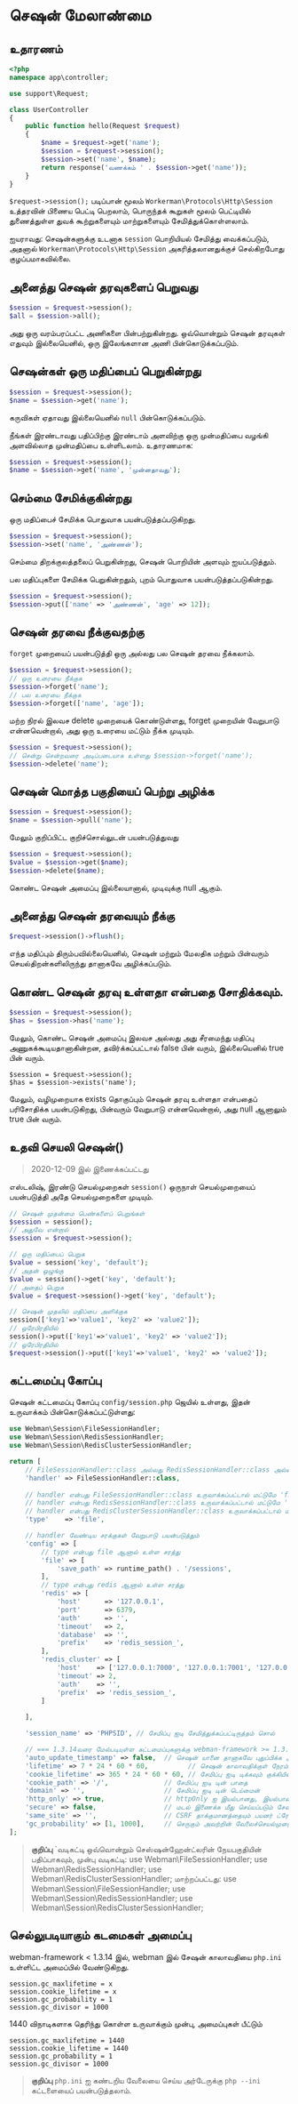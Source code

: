 # செஷன் மேலாண்மை

## உதாரணம்
```php
<?php
namespace app\controller;

use support\Request;

class UserController
{
    public function hello(Request $request)
    {
        $name = $request->get('name');
        $session = $request->session();
        $session->set('name', $name);
        return response('வணக்கம் ' . $session->get('name'));
    }
}
```

`$request->session();` படிப்பான் மூலம் `Workerman\Protocols\Http\Session` உத்தரவின் பிணைய பெட்டி பெறலாம், பொருந்தக் கூறுகள் மூலம் பெட்டியில் துணைத்துள்ள துவக் கூற்றுகளையும் மாற்றுகளையும் சேமித்துக்கொள்ளலாம்.

ஐயராவது: செஷன்களுக்கு உடனாக `session` பொறியியல் சேமித்து வைக்கப்படும், அதனால் `Workerman\Protocols\Http\Session` அகரித்தலானதுக்குச் செல்கிறபோது குழப்பமாகவில்லை.

## அனைத்து செஷன் தரவுகளைப் பெறுவது
```php
$session = $request->session();
$all = $session->all();
```
அது ஒரு வரம்பரப்பட்ட அணிகளை பின்பற்றுகின்றது. ஒவ்வொன்றும் செஷன் தரவுகள் எதுவும் இல்லையெனில், ஒரு இலேங்களான அணி பின்கொடுக்கப்படும்.



## செஷன்கள் ஒரு மதிப்பைப் பெறுகின்றது
```php
$session = $request->session();
$name = $session->get('name');
```
கருவிகள் ஏதாவது இல்லையெனில் `null` பின்கொடுக்கப்படும்.

நீங்கள் இரண்டாவது பதிப்பிற்கு இரண்டாம் அளவிற்கு ஒரு முன்மதிப்பை வழங்கி அளவில்லாத முன்மதிப்பை உள்ளிடலாம். உதாரணமாக:
```php
$session = $request->session();
$name = $session->get('name', 'முன்னதாவது');
```


## செம்மை சேமிக்குகின்றது
ஒரு மதிப்பைச் சேமிக்க பொதுவாக பயன்படுத்தப்படுகிறது.

```php
$session = $request->session();
$session->set('name', 'அண்ணன்');
```
செம்மை திறக்குலத்தலைப் பெறுகின்றது, செஷன் பொறியின் அளவும் ஐயப்படுத்தும்.

பல மதிப்புகளை சேமிக்க பெறுகின்றதும், புறம் பொதுவாக பயன்படுத்தப்படுகின்றது.

```php
$session = $request->session();
$session->put(['name' => 'அண்ணன்', 'age' => 12]);
```
## செஷன் தரவை நீக்குவதற்கு
`forget` முறையைப் பயன்படுத்தி ஒரு அல்லது பல செஷன் தரவை நீக்கலாம்.
```php
$session = $request->session();
// ஒரு உரையை நீக்குக
$session->forget('name');
// பல உரையை நீக்குக
$session->forget(['name', 'age']);
```

மற்ற நிரல் இலவச delete முறையைக் கொண்டுள்ளது, forget முறையின் வேறுபாடு என்னவென்றால், அது ஒரு உரையை மட்டும் நீக்க முடியும்.
```php
$session = $request->session();
// சென்று சென்றவரை அடிப்படையாக உள்ளது $session->forget('name');
$session->delete('name');
```

## செஷன் மொத்த பகுதியைப் பெற்று அழிக்க
```php
$session = $request->session();
$name = $session->pull('name');
```
மேலும் குறிப்பிட்ட குறிச்சொல்லுடன் பயன்படுத்துவது
```php
$session = $request->session();
$value = $session->get($name);
$session->delete($name);
```
கொண்ட செஷன் அமைப்பு இல்லையானால், முடிவுக்கு null ஆகும்.


## அனைத்து செஷன் தரவையும் நீக்கு
```php
$request->session()->flush();
```
எந்த மதிப்பும் திரும்பவில்லையெனில், செஷன் மற்றும் மேலதிக மற்றும் பின்வரும் செயல்திறன்களிலிருந்து தானாகவே அழிக்கப்படும்.


## கொண்ட செஷன் தரவு உள்ளதா என்பதை சோதிக்கவும்.
```php
$session = $request->session();
$has = $session->has('name');
```
மேலும், கொண்ட செஷன் அமைப்பு இலவச அல்லது அது சீரமைந்து மதிப்பு அணுகக்கூடியதானாகின்றன, தவிர்க்கப்பட்டால் false பின் வரும், இல்லையெனில் true பின் வரும்.
```
$session = $request->session();
$has = $session->exists('name');
```
மேலும், வழிமுறையாக exists தொகுப்பும் செஷன் தரவு உள்ளதா என்பதைப் பரிசோதிக்க பயன்படுகிறது, பின்வரும் வேறுபாடு என்னவென்றால், அது null ஆனாலும் true பின் வரும்.

## உதவி செயலி செஷன்()
> 2020-12-09 இல் இணைக்கப்பட்டது

எஸ்டலிஷ், இரண்டு செயல்முறைகள் `session()` ஒருநாள் செயல்முறையைப் பயன்படுத்தி அதே செயல்முறைகளை முடியும்.
```php
// செஷன் முதன்மை பெண்களைப் பெறுங்கள்
$session = session();
// அதுவே என்றால்
$session = $request->session();

// ஒரு மதிப்பைப் பெறுக
$value = session('key', 'default');
// அதன் ஒழுங்கு
$value = session()->get('key', 'default');
// அதைப் பெறுக
$value = $request->session()->get('key', 'default');

// செஷன் முதலில் மதிப்பை அளிக்குக
session(['key1'=>'value1', 'key2' => 'value2']);
// ஒரேபிரதியில்
session()->put(['key1'=>'value1', 'key2' => 'value2']);
// ஒரேபிரதியில்
$request->session()->put(['key1'=>'value1', 'key2' => 'value2']);

```
## கட்டமைப்பு கோப்பு
செஷன் கட்டமைப்பு கோப்பு `config/session.php` ஜெயில் உள்ளது, இதன் உருவாக்கம் பின்கொடுக்கப்பட்டுள்ளது:
```php
use Webman\Session\FileSessionHandler;
use Webman\Session\RedisSessionHandler;
use Webman\Session\RedisClusterSessionHandler;

return [
    // FileSessionHandler::class அல்லது RedisSessionHandler::class அல்லது RedisClusterSessionHandler::class
    'handler' => FileSessionHandler::class,
    
    // handler என்பது FileSessionHandler::class உருவாக்கப்பட்டால் மட்டுமே 'file' ஆகும்,
    // handler என்பது RedisSessionHandler::class உருவாக்கப்பட்டால் மட்டுமே 'redis' ஆகும்
    // handler என்பது RedisClusterSessionHandler::class உருவாக்கப்பட்டால் மட்டுமே 'redis_cluster' ஆகும், அது பழையவகை உருப்படிகளால் இணைக்கப்பட்டது
    'type'    => 'file',

    // handler வேண்டிய சரக்குகள் வேறுபாடு பயன்படுத்தும்
    'config' => [
        // type என்பது file ஆனால் உள்ள சரத்து
        'file' => [
            'save_path' => runtime_path() . '/sessions',
        ],
        // type என்பது redis ஆனால் உள்ள சரத்து
        'redis' => [
            'host'      => '127.0.0.1',
            'port'      => 6379,
            'auth'      => '',
            'timeout'   => 2,
            'database'  => '',
            'prefix'    => 'redis_session_',
        ],
        'redis_cluster' => [
            'host'    => ['127.0.0.1:7000', '127.0.0.1:7001', '127.0.0.1:7001'],
            'timeout' => 2,
            'auth'    => '',
            'prefix'  => 'redis_session_',
        ]
        
    ],

    'session_name' => 'PHPSID', // சேமிப்பு ஐடி சேமித்துக்கப்பட்டிருத்தம் சொல்

    // === 1.3.14வரை மேல்படியுள்ள கட்டமைப்புகளுக்கு webman-framework >= 1.3.14 workerman >= 4.0.37 ===
    'auto_update_timestamp' => false,  // செஷன் யானை தானாகவே புதுப்பிக்க அல்லது மீண்டும் தகவல் கலாய்த்தல், இயல்பானது மூடப்பட்டுவிடுவது
    'lifetime' => 7 * 24 * 60 * 60,          // செஷன் காலாவதிக்குள் நேரம்
    'cookie_lifetime' => 365 * 24 * 60 * 60, // சேமிப்பு ஐடி டிக்கவும் குக்கியின் நேரம்
    'cookie_path' => '/',              // சேமிப்பு ஐடி டின் பாதை
    'domain' => '',                    // சேமிப்பு ஐடி டின் டெய்மைன்
    'http_only' => true,               // httpOnly ஐ இயல்பானது, இயல்பானதாகும்
    'secure' => false,                 // மடல் இணைக்க மீது செய்யப்படும் சேஷன், இயல்பானது மூடப்பட்டுவிடுவது
    'same_site' => '',                 // CSRF தாக்குமானத்தையும் பயனர் ட்ரேட்டிங் ஐயும் முடக்குகிறதாக மேற்கொண்டு பின்பற்றி வேண்டும், முறையைத் தேர்ந்தெடுக்கவும்/வேலை செய்யவும்
    'gc_probability' => [1, 1000],     // செருகும் அவற்றின் வேலைச்செயல்முறை
];
```

> **குறிப்பு** 
> `வடிகட்டி ஒவ்வொன்றும் செஸ்ஷன்ஹேன்ட்லரின் நேயபகுதியின் பதிப்பாகவும், முன்பு வடிகட்டி:
> use Webman\FileSessionHandler;
> use Webman\RedisSessionHandler;
> use Webman\RedisClusterSessionHandler;
> மாற்றப்பட்டது:
> use Webman\Session\FileSessionHandler;
> use Webman\Session\RedisSessionHandler;
> use Webman\Session\RedisClusterSessionHandler;
## செல்லுபடியாகும் கடமைகள் அமைப்பு
webman-framework < 1.3.14 இல், webman இல் சேஷன் காலாவதியை `php.ini` உள்ளிட்ட அமைப்பில் வேண்டுகிறது.

```
session.gc_maxlifetime = x
session.cookie_lifetime = x
session.gc_probability = 1
session.gc_divisor = 1000
```

1440 விநாடிகளாக தெரிந்து கொள்ள உருவாக்கும் முன்பு, அமைப்புகள் பீட்டும்
```
session.gc_maxlifetime = 1440
session.cookie_lifetime = 1440
session.gc_probability = 1
session.gc_divisor = 1000
```

> **குறிப்பு**
> `php.ini` ஐ கண்டறிய வேலையை செய்ய அர்டேருக்கு `php --ini` கட்டளையைப் பயன்படுத்தலாம்.
